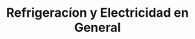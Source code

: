 ---
title: "Refrigeracíon y Electricidad en General"
url: /campo-lindo/refrigeracion-y-electricidad-en-general/
shop: general
---